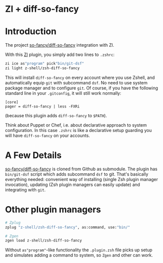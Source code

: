 <h1> ZI + diff-so-fancy</h1>

# Introduction

The project [so-fancy/diff-so-fancy](https://github.com/so-fancy/diff-so-fancy) integration with ZI.

With this [ZI](https://github.com/z-shell/zi) plugin, you simply add two lines to `.zshrc`:

```zsh
zi ice as"program" pick"bin/git-dsf"
zi light z-shell/zsh-diff-so-fancy
```

This will install `diff-so-fancy` on every account where you use Zshell, and automatically
equip `git` with subcommand `dsf`. No need to use system package manager and to configure
`git`. Of course, if you have the following standard line in your `.gitconfig`, it will
still work normally:

```
[core]
pager = diff-so-fancy | less -FXRi
```

(because this plugin adds `diff-so-fancy` to `$PATH`).

Think about Puppet or Chef, i.e. about declarative approach to system configuration.
In this case `.zshrc` is like a declarative setup guarding you will have `diff-so-fancy`
on your accounts.

# A Few Details

[so-fancy/diff-so-fancy](https://github.com/so-fancy/diff-so-fancy) is cloned from
Github as submodule. The plugin has `bin/git-dsf` script which adds subcommand `dsf`
to git. That's basically everything needed: convenient way of installing (single Zsh
plugin manager invocation), updating (Zsh plugin managers can easily update) and
integrating with `git`.

# Other plugin managers

```zsh
# Zplug
zplug "z-shell/zsh-diff-so-fancy", as:command, use:"bin/"

# Zgen
zgen load z-shell/zsh-diff-so-fancy
```

Without `as"program"`-like functionality the `.plugin.zsh` file picks up setup
and simulates adding a command to system, so `Zgen` and other can work.
